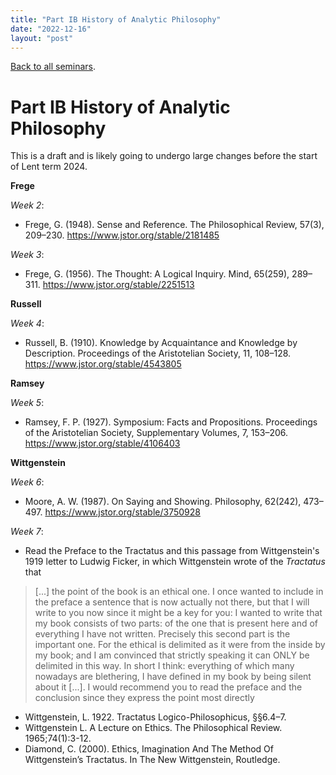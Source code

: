 ```yaml
---
title: "Part IB History of Analytic Philosophy"
date: "2022-12-16"
layout: "post"
---
```


[Back to all seminars](../).

# Part IB History of Analytic Philosophy

This is a draft and is likely going to undergo large changes before the start of Lent term 2024. 

**Frege**

*Week 2*: 

- Frege, G. (1948). Sense and Reference. The Philosophical Review, 57(3), 209–230. https://www.jstor.org/stable/2181485

*Week 3*: 

- Frege, G. (1956). The Thought: A Logical Inquiry. Mind, 65(259), 289–311. https://www.jstor.org/stable/2251513

**Russell**

*Week 4*: 

- Russell, B. (1910). Knowledge by Acquaintance and Knowledge by Description. Proceedings of the Aristotelian Society, 11, 108–128. https://www.jstor.org/stable/4543805

<!-- *Week 5*: 

Russell, B. (1917). The Relation of Sense Data to Physics. In: Mysticism and logic, and other essays, London: G. Allen & Unwin, 1-27. doi:10.5962/bhl.title.19230 (https://www.gutenberg.org/files/25447/25447-h/25447-h.htm#VIII) -->

**Ramsey**

*Week 5*: 

- Ramsey, F. P. (1927). Symposium: Facts and Propositions. Proceedings of the Aristotelian Society, Supplementary Volumes, 7, 153–206. https://www.jstor.org/stable/4106403

**Wittgenstein**

*Week 6*:

- Moore, A. W. (1987). On Saying and Showing. Philosophy, 62(242), 473–497. https://www.jstor.org/stable/3750928

<!-- Conant, J. (2000). Elucidation And Nonsense In Frege And Early Wittgenstein. In The New Wittgenstein, Routledge. -->

*Week 7*: 

- Read the Preface to the Tractatus and this passage from Wittgenstein's 1919 letter to Ludwig Ficker, in which Wittgenstein wrote of the *Tractatus* that 

> [...] the point of the book is an ethical one. I once wanted to include in the preface a sentence that is now actually not there, but that I will write to you now since it might be a key for you: I wanted to write that my book consists of two parts: of the one that is present here and of everything I have not written. Precisely this second part is the important one. For the ethical is delimited as it were from the inside by my book; and I am convinced that strictly speaking it can ONLY be delimited in this way. In short I think: everything of which many nowadays are blethering, I have defined in my book by being silent about it [...]. I would recommend you to read the preface and the conclusion since they express the point most  directly

- Wittgenstein, L. 1922. Tractatus Logico-Philosophicus, §§6.4–7. 
- Wittgenstein L. A Lecture on Ethics. The Philosophical Review. 1965;74(1):3-12. 
- Diamond, C. (2000). Ethics, Imagination And The Method Of Wittgenstein’s Tractatus. In The New Wittgenstein, Routledge.

<!-- *Week 7*: 

Moore, A. W. (1987). On Saying and Showing. Philosophy, 62(242), 473–497. https://www.jstor.org/stable/3750928 -->

<!-- **Additional**

*Week 7*: 

Ramsey, F. P. (1927). Symposium: Facts and Propositions. Proceedings of the Aristotelian Society, Supplementary Volumes, 7, 153–206. https://www.jstor.org/stable/4106403 -->

<!-- Conant, J. (2000). Elucidation And Nonsense In Frege And Early Wittgenstein. In The New Wittgenstein, Routledge.
Diamond, C. (2000). Ethics, Imagination And The Method Of Wittgenstein’s Tractatus. In The New Wittgenstein, Routledge.
Goldfarb, W. (1997). Metaphysics and Nonsense: On Cora Diamond’s The Realistic Spirit. Journal of Philosophical Research, 22, 57–73.
O’Brien, L. F. (1996). Solipsism and Self-Reference. European Journal of Philosophy, 4(2), 175–194.
 -->